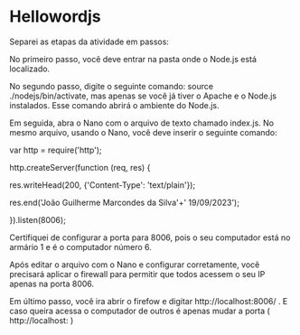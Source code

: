 # Hellowordjs

Separei as etapas da atividade em passos:

No primeiro passo, você deve entrar na pasta onde o Node.js está localizado.

No segundo passo, digite o seguinte comando: source ./nodejs/bin/activate, mas apenas se você já tiver o Apache e o Node.js instalados. Esse comando abrirá o ambiente do Node.js.

Em seguida, abra o Nano com o arquivo de texto chamado index.js. No mesmo arquivo, usando o Nano, você deve inserir o seguinte comando:

var http = require('http');

http.createServer(function (req, res) {

res.writeHead(200, {'Content-Type': 'text/plain'});

res.end('João Guilherme Marcondes da Silva'+' 19/09/2023');

}).listen(8006);

Certifiquei de configurar a porta para 8006, pois o seu computador está no armário 1 e é o computador número 6.

Após editar o arquivo com o Nano e configurar corretamente, você precisará aplicar o firewall para permitir que todos acessem o seu IP apenas na porta 8006.

Em último passo, você ira abrir o firefow e digitar http://localhost:8006/ . E caso queira acessa o computador de outros é apenas mudar a porta ( http://localhost: <porta> )


